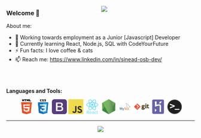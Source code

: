 
<p>
  <a href="https://waylonwalker.com/latest"><img width="250" align='right' src="https://media.giphy.com/media/3oKIPnAiaMCws8nOsE/giphy.gif"></a>
</p>

  ### Welcome 👋

About me: 

- 🔭 Working towards employment as a Junior [Javascript] Developer 
- 🌱 Currently learning React, Node.js, SQL with CodeYourFuture 
- ⚡ Fun facts: I love coffee & cats 
- 📫 Reach me: https://www.linkedin.com/in/sinead-osb-dev/


<br></br>



 **Languages and Tools:**

<p align="center">
<div align="center">
 
  <code><img height="40" src="https://raw.githubusercontent.com/github/explore/80688e429a7d4ef2fca1e82350fe8e3517d3494d/topics/html/html.png"></code> 
  <code><img height="40" src="https://raw.githubusercontent.com/github/explore/80688e429a7d4ef2fca1e82350fe8e3517d3494d/topics/css/css.png"></code> 
  <code><img height="40" src="https://raw.githubusercontent.com/github/explore/80688e429a7d4ef2fca1e82350fe8e3517d3494d/topics/bootstrap/bootstrap.png"></code> 
  <code><img height="40" src="https://raw.githubusercontent.com/github/explore/80688e429a7d4ef2fca1e82350fe8e3517d3494d/topics/javascript/javascript.png"></code> 
  <code><img height="40" src="https://raw.githubusercontent.com/devicons/devicon/master/icons/react/react-original-wordmark.svg"></code> 
  <code><img height="40" src="https://raw.githubusercontent.com/github/explore/80688e429a7d4ef2fca1e82350fe8e3517d3494d/topics/nodejs/nodejs.png"></code> 
  <code><img height="40" src="https://raw.githubusercontent.com/github/explore/80688e429a7d4ef2fca1e82350fe8e3517d3494d/topics/mysql/mysql.png"></code> 
  <code><img height="40" src="https://raw.githubusercontent.com/github/explore/80688e429a7d4ef2fca1e82350fe8e3517d3494d/topics/git/git.png"></code> 
  <code><img height="40" src="https://raw.githubusercontent.com/devicons/devicon/master/icons/heroku/heroku-plain.svg"></code> 
  <code><img height="40" src="https://raw.githubusercontent.com/github/explore/80688e429a7d4ef2fca1e82350fe8e3517d3494d/topics/terminal/terminal.png"></code>

  </div>
  </p>
  
  ---
  
  <div align="center">
    <img src="https://github-readme-stats.vercel.app/api?username=Sinead-CYF" />
</div>


  
  


  
  
  

    
  
